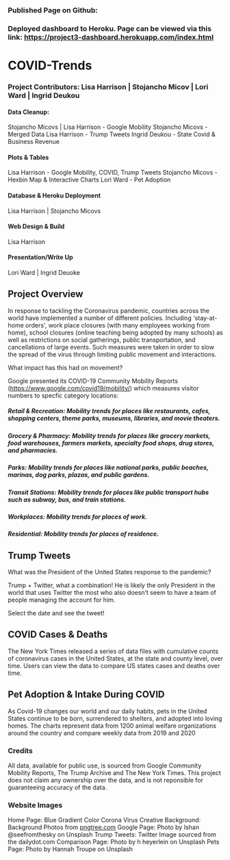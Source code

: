 
### Published Page on Github:


### Deployed dashboard to Heroku. Page can be viewed via this link: https://project3-dashboard.herokuapp.com/index.html

# COVID-Trends

### Project Contributors: Lisa Harrison | Stojancho Micov | Lori Ward | Ingrid Deukou

#### Data Cleanup:
Stojancho Micovs | Lisa Harrison - Google Mobility 
Stojancho Micovs - Merged Data 
Lisa Harrison - Trump Tweets 
Ingrid Deukou - State Covid & Business Revenue 

#### Plots & Tables
Lisa Harrison - Google Mobility, COVID, Trump Tweets
Stojancho Micovs - Hexbin Map & Interactive Charts
Lori Ward - Pet Adoption

#### Database & Heroku Deployment
Lisa Harrison | Stojancho Micovs

#### Web Design & Build
Lisa Harrison

#### Presentation/Write Up
Lori Ward | Ingrid Deuoke

## Project Overview

In response to tackling the Coronavirus pandemic, countries across the world have implemented a number of different policies. Including 'stay-at-home orders', work place closures (with many employees working from home), school closures (online teaching being adopted by many schools) as well as restrictions on social gatherings, public transportation, and cancellations of large events.  Such measures were taken in order to slow the spread of the virus through limiting public movement and interactions.

What impact has this had on movement?

Google presented its COVID-19 Community Mobility Reports  (https://www.google.com/covid19/mobility/) which measures visitor numbers to specfic category locations:

##### Retail & Recreation: Mobility trends for places like restaurants, cafes, shopping centers, theme parks, museums, libraries, and movie theaters. 
##### Grocery & Pharmacy: Mobility trends for places like grocery markets, food warehouses, farmers markets, specialty food shops, drug stores, and pharmacies. 
##### Parks: Mobility trends for places like national parks, public beaches, marinas, dog parks, plazas, and public gardens. 
##### Transit Stations: Mobility trends for places like public transport hubs such as subway, bus, and train stations. 
##### Workplaces:  Mobility trends for places of work. 
##### Residential: Mobility trends for places of residence. 

## Trump Tweets

What was the President of the United States response to the pandemic?

Trump + Twitter, what a combination! He is likely the only President in the world that uses Twitter the most who also doesn’t seem to have a team of people managing the account for him. 

Select the date and see the tweet!

## COVID Cases & Deaths
The New York Times released a series of data files with cumulative counts of coronavirus cases in the United States, at the state and county level, over time. Users can view the data to compare US states cases and deaths over time.

## Pet Adoption & Intake During COVID
As Covid-19 changes our world and our daily habits, pets in the United States continue to be born, surrendered to shelters, and adopted into loving homes.  The charts represent data from 1200 animal welfare organizations around the country and compare weekly data from 2019 and 2020

### Credits
All data, available for public use, is sourced from Google Community Mobility Reports, The Trump Archive and The New York Times. This project does not claim any ownership over the data, and is not reponsible for guaranteeing accuracy of the data.

### Website Images
Home Page: Blue Gradient Color Corona Virus Creative Background: Background Photos from  <a href="https://pngtree.com/free-backgrounds">pngtree.com</a>
Google Page: Photo by Ishan @seefromthesky on Unsplash
Trump Tweets: Twitter Image sourced from the dailydot.com
Comparison Page: Photo by h heyerlein on Unsplash
Pets Page: Photo by Hannah Troupe on Unsplash


